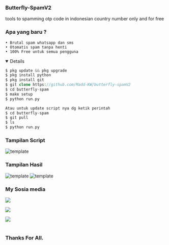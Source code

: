 ### Butterfly-SpamV2
tools to spamming otp code in indonesian country number only and for free

### Apa yang baru ?

    • Brutal spam whatsapp dan sms
    • Otomatis spam tanpa henti
    • 100% Free untuk semua pengguna

<details open>

```php
$ pkg update && pkg upgrade
$ pkg install python
$ pkg install git
$ git clone https://github.com/Madd-KW/butterfly-spamV2
$ cd butterfly-spam
$ make setup
$ python run.py

Atau untuk update script nya dg ketik perintah
$ cd butterfly-spam
$ git pull
$ ls
$ python run.py
```
</details>

  
### Tampilan Script
![template](https://raw.githubusercontent.com/Madd-KW/butterfly-spamV2/refs/heads/main/arsip/IMG_20250215_143009.jpg)
### Tampilan Hasil 
![template](https://raw.githubusercontent.com/Madd-KW/butterfly-spamV2/refs/heads/main/arsip/Screenshot_2025-02-09-07-19-23-65_6012fa4d4ddec268fc5c7112cbb265e7.jpg)
![template](https://raw.githubusercontent.com/Madd-KW/butterfly-spamV2/refs/heads/main/arsip/Screenshot_2025-02-09-07-18-27-53_cf3cf72bd8e53b0db7ddb0a6f2208af9.jpg)

### My Sosia media

[![](https://img.shields.io/badge/Youtube-red?logo=Youtube&logoColor=red&labelColor=white)](https://m.youtube.com/@MaddKW)

[![](https://img.shields.io/badge/Donasi-green?logo=Donasi&logoColor=Yellow&labelColor=Black)](https://saweria.co/MaddKW)

[![](https://img.shields.io/badge/Whatsapp-CHAT-green?logo=Whatsapp&logoColor=Brightgreen&labelColor=white)](https://wa.me/6283870666827?text=permisi+bang) <br><br>

### Thanks For All.
